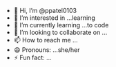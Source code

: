 - 👋 Hi, I’m @ppatel0103
- 👀 I’m interested in ...learning
- 🌱 I’m currently learning ...to code
- 💞️ I’m looking to collaborate on ...
- 📫 How to reach me ...
- 😄 Pronouns: ...she/her
- ⚡ Fun fact: ...

<!---
ppatel0103/ppatel0103 is a ✨ special ✨ repository because its `README.md` (this file) appears on your GitHub profile.
You can click the Preview link to take a look at your changes.
--->
